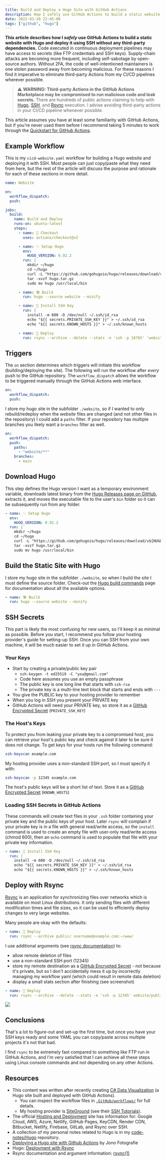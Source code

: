 ```yaml
---
title: Build and Deploy a Hugo Site with GitHub Actions
description: How I safely use GitHub Actions to build a static website with Hugo and deploy it using SSH without any third-party dependencies
date: 2022-03-20 22:45:00
tags: ["github", "hugo"]
---
```



**This article describes how I _safely_ use GitHub Actions to build a static website with Hugo and deploy it using SSH without any third-party dependencies.** Code executed in continuous deployment pipelines may have access to secrets (like FTP credentials and SSH keys). Supply-chain attacks are becoming more frequent, including self-sabotage by open-source authors. Without 2FA, the code of well-intentioned maintainers is one stolen password away from becoming malicious. For these reasons I find it imperative to eliminate third-party Actions from my CI/CD pipelines wherever possible. 

> ⚠️ **WARNING: Third-party Actions in the GitHub Actions Marketplace may be compromised to run malicious code and leak secrets.** There are hundreds of public actions claiming to help with [Hugo](https://github.com/marketplace?type=actions&query=hugo), [SSH](https://github.com/marketplace?type=actions&query=SSH), and [Rsync](https://github.com/marketplace?type=actions&query=rsync) execution. I advise avoiding third-party actions in your CI/CD pipeline whenever possible.

This article assumes you have at least some familiarity with GitHub Actions, but if you're never used them before I recommend taking 5 minutes to work through the [Quickstart for GitHub Actions](https://docs.github.com/en/actions/quickstart).

## Example Workflow

This is my `cicd-website.yaml` workflow for building a Hugo website and deploying it with SSH. Most people can just copy/paste what they need from here, but the rest of the article will discuss the purpose and rationale for each of these sections in more detail.

```yaml
name: Website

on:
  workflow_dispatch:
  push:

jobs:
  build:
    name: Build and Deploy
    runs-on: ubuntu-latest
    steps:
      - name: 🛒 Checkout
        uses: actions/checkout@v2

      - name: ✨ Setup Hugo
        env:
          HUGO_VERSION: 0.92.2
        run: |
          mkdir ~/hugo
          cd ~/hugo
          curl -L "https://github.com/gohugoio/hugo/releases/download/v${HUGO_VERSION}/hugo_${HUGO_VERSION}_Linux-64bit.tar.gz" --output hugo.tar.gz
          tar -xvzf hugo.tar.gz
          sudo mv hugo /usr/local/bin

      - name: 🛠️ Build
        run: hugo --source website --minify

      - name: 🔑 Install SSH Key
        run: |
          install -m 600 -D /dev/null ~/.ssh/id_rsa
          echo "${{ secrets.PRIVATE_SSH_KEY }}" > ~/.ssh/id_rsa
          echo "${{ secrets.KNOWN_HOSTS }}" > ~/.ssh/known_hosts

      - name: 🚀 Deploy
        run: rsync --archive --delete --stats -e 'ssh -p 18765' 'website/public/' ${{ secrets.REMOTE_DEST }}
```

## Triggers

The `on` section determines which triggers will initiate this workflow (building/deploying the site). The following will run the workflow after _every_ push to the GitHub repository. The `workflow_dispatch` allows the workflow to be triggered manually through the GitHub Actions web interface.

```yaml
on:
  workflow_dispatch:
  push:
```

I store my hugo site in the subfolder `./website`, so if I wanted to only rebuild/redeploy when the _website_ files are changed (and not other files in the repository) I could add a `paths` filter. If your repository has multiple branches you likely want a `branches` filter as well.

```yaml
on:
  workflow_dispatch:
  push:
    paths:
      - "website/**"
    branches:
      - main
```

## Download Hugo

This step defines the Hugo version I want as a temporary environment variable, downloads latest binary from the [Hugo Releases page on GitHub](https://github.com/gohugoio/hugo/releases), extracts it, and moves the executable file to the user's `bin` folder so it can be subsequently run from any folder.

```yaml
- name: ✨ Setup Hugo
  env:
    HUGO_VERSION: 0.92.2
  run: |
    mkdir ~/hugo
    cd ~/hugo
    curl -L "https://github.com/gohugoio/hugo/releases/download/v${HUGO_VERSION}/hugo_${HUGO_VERSION}_Linux-64bit.tar.gz" --output hugo.tar.gz
    tar -xvzf hugo.tar.gz
    sudo mv hugo /usr/local/bin
```

## Build the Static Site with Hugo

I store my hugo site in the subfolder `./website`, so when I build the site I must define the source folder. Check-out the [Hugo build commands](https://gohugo.io/commands/hugo/) page for documentation about all the available options.

```yaml
- name: 🛠️ Build
  run: hugo --source website --minify
```

## SSH Secrets

This part is likely the most confusing for new users, so I'll keep it as minimal as possible. Before you start, I recommend you follow your hosting provider's guide for setting-up SSH. Once you can SSH from your own machine, it will be much easier to set it up in GitHub Actions. 

### Your Keys

* Start by creating a private/public key pair 
  * `ssh-keygen -t ed25519 -C "you@gmail.com"`
  * Code here assumes you use an empty passphrase
  * The public key is one long line that starts with `ssh-rsa`
  * The private key is a multi-line text block that starts and ends with `---`
* You give the PUBLIC key to your hosting provider to remember
* When you log in SSH you present your PRIVATE key
* GitHub Actions will need your PRIVATE key, so store it as a [GitHub Encrypted Secret](https://docs.github.com/en/actions/security-guides/encrypted-secrets) (`PRIVATE_SSH_KEY`)

### The Host's Keys

To protect you from leaking your private key to a compromised host, you can retrieve your host's public key and check against it later to be sure it does not change. To get keys for your hosts run the following command:

```sh
ssh-keyscan example.com
```

My hosting provider uses a non-standard SSH port, so I must specify it with:

```sh
ssh-keyscan -p 12345 example.com
```

The host's public keys will be a short list of text. Store it as a [GitHub Encrypted Secret](https://docs.github.com/en/actions/security-guides/encrypted-secrets) (`KNOWN_HOSTS`)

### Loading SSH Secrets in GitHub Actions

These commands will create text files in your `.ssh` folder containing your private key and the public keys of your host. Later `rsync` will complain if your private key is in a file with general read/write access, so the `install` command is used to create an empty file with user-only read/write access (chmod 600), then an `echo` command is used to populate that file with your private key information.

```yaml
- name: 🔑 Install SSH Key
  run: |
    install -m 600 -D /dev/null ~/.ssh/id_rsa
    echo "${{ secrets.PRIVATE_SSH_KEY }}" > ~/.ssh/id_rsa
    echo "${{ secrets.KNOWN_HOSTS }}" > ~/.ssh/known_hosts
```

## Deploy with Rsync

[Rsync](https://en.wikipedia.org/wiki/Rsync) is an application for synchronizing files over networks which is available on most Linux distributions. It only sending files with different modification times and file sizes, so it can be used to efficiently deploy changes to very large websites. 

Many people are okay with the defaults:

```yaml
- name: 🚀 Deploy
  run: rsync --archive public/ username@example.com:~/www/
```

I use additional arguments (see [rsync documentation](https://linux.die.net/man/1/rsync)) to:
* allow remote deletion of files
* use a non-standard SSH port (12345)
* store my remote destination as a [GitHub Encrypted Secret](https://docs.github.com/en/actions/security-guides/encrypted-secrets) - not because it's private, but so I don't accidentally mess it up by incorrectly managing my workflow yaml (which could result in remote data deletion)
* display a small stats section after finishing (see screenshot)

```yaml
- name: 🚀 Deploy
  run: rsync --archive --delete --stats -e 'ssh -p 12345' website/public/ ${{ secrets.REMOTE_DEST }}
```

<img src="https://swharden.com/static/2022/03/20/github-actions-hugo-rsync-deploy.jpg" class="border shadow d-block mx-auto my-4">

## Conclusions

That's a lot to figure-out and set-up the first time, but once you have your SSH keys ready and some YAML you can copy/paste across multiple projects it's not that bad. 

I find `rsync` to be extremely fast compared to something like FTP run in GitHub Actions, and I'm very satisfied that I can achieve all these steps using Linux console commands and not depending on any other Actions.

## Resources

* This content was written after recently creating [
C# Data Visualization](https://swharden.com/csdv/) (a Hugo site built and deployed with GitHub Actions).
  * You can inspect the workflow files in [`.GitHub/workflows/`](https://github.com/swharden/Csharp-Data-Visualization/tree/main/.github/workflows) for full details.
  * My hosting provider is [SiteGround](https://www.siteground.com) (see their [SSH Tutorials](https://www.siteground.com/tutorials/ssh/)).
* The official [Hosting and Deployment](https://gohugo.io/hosting-and-deployment/) site has information for:
Google Cloud, AWS, Azure, Netlify, GitHub Pages, KeyCDN, Render CDN, Bitbucket, Netlify, Firebase, GitLab, and Rsync over SSH.
* A collection of my personal notes related to Hugo is in my [code-notes/Hugo](https://github.com/swharden/code-notes/tree/main/Hugo) repository.
* [Deploying a Hugo site with Github Actions](https://www.yellowduck.be/posts/deploy-hugo-site-with-github-actions/) by Jono Fotografie
* Hugo: [Deployment with Rsync](https://gohugo.io/hosting-and-deployment/deployment-with-rsync/)
* Rsync documentation and argument information: [rsync(1)](https://linux.die.net/man/1/rsync)